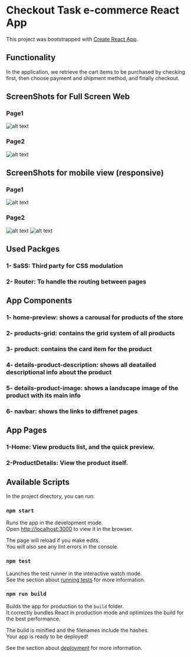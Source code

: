 # Checkout Task e-commerce React App

This project was bootstrapped with [Create React App](https://github.com/facebook/create-react-app).

## Functionality

In the application, we retrieve the cart items to be purchased by checking first, then choose payment and shipment method, and finally checkout. 


## ScreenShots for Full Screen Web
### Page1
![alt text](https://github.com/hossamalaa69/checkout-task/blob/main/snapshots/page1.png?raw=true)
### Page2
![alt text](https://github.com/hossamalaa69/checkout-task/blob/main/snapshots/page2.png?raw=true)


## ScreenShots for mobile view (responsive)
### Page1
![alt text](https://github.com/hossamalaa69/checkout-task/blob/main/snapshots/page1-r.png?raw=true)

### Page2
![alt text](https://github.com/hossamalaa69/checkout-task/blob/main/snapshots/page2-r.png?raw=true)
![alt text](https://github.com/hossamalaa69/checkout-task/blob/main/snapshots/page2-r2.png?raw=true)



## Used Packges

### 1- SaSS: Third party for CSS modulation
### 2- Router: To handle the routing between pages

## App Components


### 1- home-preview: shows a carousal for products of the store
### 2- products-grid: contains the grid system of all products
### 3- product: contains the card item for the product
### 4- details-product-description: shows all deatailed descriptional info about the product
### 5- details-product-image: shows a landscape image of the product with its main info
### 6- navbar: shows the links to diffrenet pages

## App Pages
### 1-Home: View products list, and the quick preview.
### 2-ProductDetails: View the product itself.


## Available Scripts

In the project directory, you can run:

### `npm start`

Runs the app in the development mode.\
Open [http://localhost:3000](http://localhost:3000) to view it in the browser.

The page will reload if you make edits.\
You will also see any lint errors in the console.

### `npm test`

Launches the test runner in the interactive watch mode.\
See the section about [running tests](https://facebook.github.io/create-react-app/docs/running-tests) for more information.

### `npm run build`

Builds the app for production to the `build` folder.\
It correctly bundles React in production mode and optimizes the build for the best performance.

The build is minified and the filenames include the hashes.\
Your app is ready to be deployed!

See the section about [deployment](https://facebook.github.io/create-react-app/docs/deployment) for more information.


